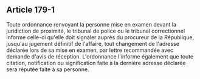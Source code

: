 Article 179-1
----
Toute ordonnance renvoyant la personne mise en examen devant la juridiction de
proximité, le tribunal de police ou le tribunal correctionnel informe celle-ci
qu'elle doit signaler auprès du procureur de la République, jusqu'au jugement
définitif de l'affaire, tout changement de l'adresse déclarée lors de sa mise en
examen, par lettre recommandée avec demande d'avis de réception. L'ordonnance
l'informe également que toute citation, notification ou signification faite à la
dernière adresse déclarée sera réputée faite à sa personne.
